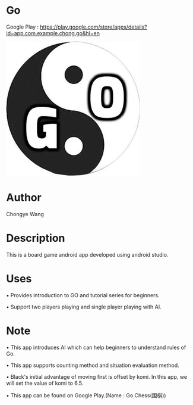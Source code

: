 # Go

Google Play : https://play.google.com/store/apps/details?id=app.com.example.chong.go&hl=en






![Alt text](https://github.com/ChongyeWang/Go/blob/master/logo.jpg?raw=true "Logo")

# Author
Chongye Wang

# Description

This is a board game android app developed using android studio.

# Uses

• Provides introduction to GO and tutorial series for beginners.

• Support two players playing and single player playing with AI.


# Note

• This app introduces AI which can help beginners to understand rules of Go.

• This app supports counting method and situation evaluation method.

• Black's initial advantage of moving first is offset by komi. In this app, we will set the value of komi to 6.5.

• This app can be found on Google Play.(Name : Go Chess(围棋))

